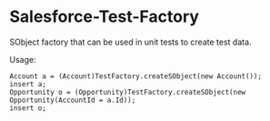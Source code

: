 Salesforce-Test-Factory
=======================

SObject factory that can be used in unit tests to create test data.

Usage:

    Account a = (Account)TestFactory.createSObject(new Account());
    insert a;
    Opportunity o = (Opportunity)TestFactory.createSObject(new Opportunity(AccountId = a.Id));
    insert o;
